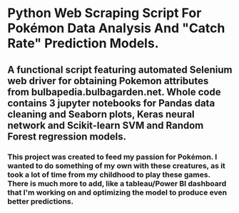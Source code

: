 # Python Web Scraping Script For Pokémon Data Analysis And "Catch Rate" Prediction Models.

## A functional script featuring automated Selenium web driver for obtaining Pokemon attributes from bulbapedia.bulbagarden.net. Whole code contains 3 jupyter notebooks for Pandas data cleaning and Seaborn plots, Keras neural network and Scikit-learn SVM and Random Forest regression models.

### This project was created to feed my passion for Pokémon. I wanted to do something of my own with these creatures, as it took a lot of time from my childhood to play these games. There is much more to add, like a tableau/Power BI dashboard that I'm working on and optimizing the model to produce even better predictions.
